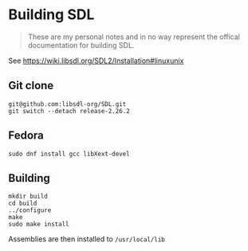 # Building SDL

> These are my personal notes and in no way represent the offical documentation for building SDL.

See https://wiki.libsdl.org/SDL2/Installation#linuxunix

## Git clone

```
git@github.com:libsdl-org/SDL.git
git switch --detach release-2.26.2
```

## Fedora

```
sudo dnf install gcc libXext-devel
```

## Building

```
mkdir build
cd build
../configure
make
sudo make install
```

Assemblies are then installed to `/usr/local/lib`